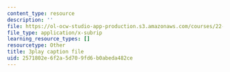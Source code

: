 ```yaml
---
content_type: resource
description: ''
file: https://ol-ocw-studio-app-production.s3.amazonaws.com/courses/22-01-introduction-to-nuclear-engineering-and-ionizing-radiation-fall-2016/2571802e6f2a5d709fd6b0abeda482ce_es6f90JcJ2k.vtt
file_type: application/x-subrip
learning_resource_types: []
resourcetype: Other
title: 3play caption file
uid: 2571802e-6f2a-5d70-9fd6-b0abeda482ce
---
```

